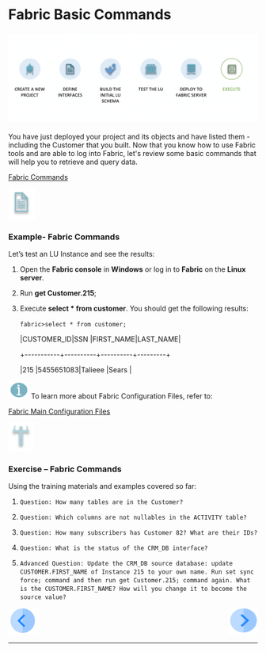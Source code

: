 # Fabric Basic Commands

### ![](/academy/Training_Level_1/04_fabric_runtime/images/fabric_execute_04.png)

You have just deployed your project and  its objects and have listed them - including the Customer that you built. Now that you know how to use  Fabric tools and are able to log into Fabric, let's review some basic commands that will help you to retrieve and query data.

[Fabric Commands](/articles/02_fabric_architecture/04_fabric_commands.md)



![](/academy/Training_Level_1/03_fabric_basic_LU/images/example.png) 

### Example- Fabric Commands

Let’s test an LU Instance and see the results:

1. Open the **Fabric console** in **Windows** or log in to **Fabric** on the **Linux server**.

2. Run **get Customer.215**;

3. Execute **select * from customer**. You should get the following results:

   `fabric>select * from customer;`
   
   
   |CUSTOMER_ID|SSN       |FIRST_NAME|LAST_NAME|
   
   +-----------+----------+----------+---------+
  
   |215        |5455651083|Talieee   |Sears    |
   
   
   
   

![](/academy/Training_Level_1/03_fabric_basic_LU/images/information.png) To learn more about Fabric Configuration Files, refer to: 

[Fabric Main Configuration Files](/articles/02_fabric_architecture/05_fabric_main_configuration_files.md)



![](/academy/Training_Level_1/03_fabric_basic_LU/images/Exercise.png) 

### Exercise – Fabric Commands

Using the training materials and examples covered so far:

1. `Question: How many tables are in the Customer?`

2. `Question: Which columns are not nullables in the ACTIVITY table?`

3. `Question: How many subscribers has Customer 82? What are their IDs?`

4. `Question: What is the status of the CRM_DB interface?`

5. `Advanced Question: Update the CRM_DB source database: update CUSTOMER.FIRST_NAME of Instance 215 to your own name. Run set sync force; command and then run get Customer.215; command again. What is the CUSTOMER.FIRST_NAME? How will you change it to become the source value?`






 [![Previous](/articles/images/Previous.png)](/academy/Training_Level_1/04_fabric_runtime/03_fabric_deployment.md)[<img align="right" width="60" height="54" src="/articles/images/Next.png">](/academy/Training_Level_1/04_fabric_runtime/05_fabric_basic_commands_solutions.md)

 

------

